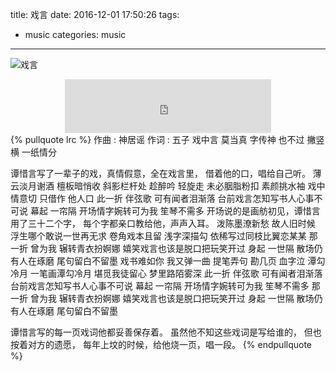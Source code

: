 title: 戏言
date: 2016-12-01 17:50:26
tags: 
- music
categories: music
---
![戏言](http://7xphbb.com1.z0.glb.clouddn.com/xiyan.jpg)

<!-- more -->

<div style="width: 330px;margin: 0 auto;">
<iframe frameborder="no" border="0" marginwidth="0" marginheight="0" width=330 height=86 src="http://music.163.com/outchain/player?type=2&id=28793806&auto=1&height=66"></iframe>
</div>
{% pullquote lrc %}
作曲 : 神居谣
作词 : 五子
戏中言 莫当真
字传神 也不过 撇竖横
一纸情分

谭惜言写了一辈子的戏，真情假意，全在戏言里，
借着他的口，唱给自己听。
薄云淡月谢酒 檀板暗悄收
斜影栏杆处 趁醉吟 轻旋走
未必胭脂粉扣 素颜挑水袖
戏中情意切 只借作 他人口
此一折 伴弦歌
可有闻者泪渐落
台前戏言怎知写书人心事不可说
幕起 一帘隔
开场情字婉转可为我
笙琴不需多
开场说的是画舫初见，谭惜言用了三十二个字，
每个字都亲口教给他，声声入耳。
泼陈墨潦新愁 故人旧时候
浮生哪个敢说一世再无求
卷角戏本且留 浅字深描勾
依稀写过同枝比翼恋某某
那一折 曾为我
辗转青衣扮婀娜
嬉笑戏言也该是脱口把玩笑开过
身起 一世隔
散场仍有人在琢磨
尾句留白不留墨
戏书难如你 我又弹一曲
提笔弄句
勘几页 血字泣
潭勾冷月 一笔画潭勾冷月
堪觅我徒留心
梦里路陌雾深
此一折 伴弦歌
可有闻者泪渐落
台前戏言怎知写书人心事不可说
幕起 一帘隔
开场情字婉转可为我
笙琴不需多
那一折 曾为我
辗转青衣扮婀娜
嬉笑戏言也该是脱口把玩笑开过
身起 一世隔
散场仍有人在琢磨
尾句留白不留墨

谭惜言写的每一页戏词他都妥善保存着。
虽然他不知这些戏词是写给谁的，
但也按着对方的遗愿，
每年上坟的时候，给他烧一页，唱一段。
{% endpullquote %}